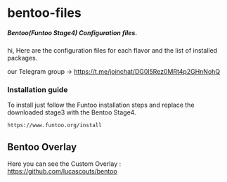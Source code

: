# bentoo-files

##### Bentoo(Funtoo Stage4) Configuration files.

hi, Here are the configuration files for each flavor and the list of installed packages.

our Telegram group -> https://t.me/joinchat/DG0l5Rez0MRt4p2GHnNohQ

### Installation guide

To install just follow the Funtoo installation steps and replace the downloaded stage3 with the Bentoo Stage4.
```
https://www.funtoo.org/install
```

## Bentoo Overlay

Here you can see the Custom Overlay : https://github.com/lucascouts/bentoo
